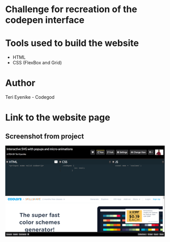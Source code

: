 # Challenge for recreation of the codepen interface

# Tools used to build the website

+ HTML
+ CSS (FlexBox and Grid)

# Author

Teri Eyenike - Codegod

# Link to the website page


## Screenshot from project

![alt text](https://github.com/terieyenike/Codepen/blob/master/img/codepen.png "Codepen interface - codepen.io")
